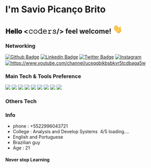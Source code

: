 # I'm Savio Picanço Brito

<h2> 𝐇𝐞𝐥𝐥𝐨 <𝚌𝚘𝚍𝚎𝚛𝚜/> feel welcome! <img src="https://github.com/ABSphreak/ABSphreak/blob/master/gifs/Hi.gif" width="30px"></h2>

### Networking

[![Github Badge](https://img.shields.io/badge/-Github-000?style=flat-square&logo=Github&logoColor=white&link=https://github.com/Saviopb/)](https://github.com/Saviopb/)
[![Linkedin Badge](https://img.shields.io/badge/-LinkedIn-blue?style=flat-square&logo=Linkedin&logoColor=white&link=https://www.linkedin.com/in/savio-pican%C3%A7o-b739a518a/)](https://www.linkedin.com/in/savio-pican%C3%A7o-b739a518a/)
[![Twitter Badge](https://img.shields.io/badge/-Twitter-1ca0f1?style=flat-square&labelColor=1ca0f1&logo=twitter&logoColor=white&link=https://twitter.com/savinnsk)](https://twitter.com/savinnsk)
<a href="https://www.instagram.com/savinnsk_front_end/" target="_blank"><img src="https://img.shields.io/badge/Instagram-%23E4405F.svg?&style=flat-square&logo=instagram&logoColor=white" alt="Instagram"></a>
<a href="https://www.youtube.com/c/https://www.youtube.com/channel/uceqgbikbsbkvr5tcdbaga5w" target="blank"><img align="center" src="https://raw.githubusercontent.com/rahuldkjain/github-profile-readme-generator/master/src/images/icons/Social/youtube.svg" alt="https://www.youtube.com/channel/uceqgbikbsbkvr5tcdbaga5w" height="30" width="40" /></a>


### Main  Tech & Tools Preference

<img src = "https://img.shields.io/badge/-HTML5-E34F26?style=flat&logo=html5&logoColor=white"> <img src = "https://img.shields.io/badge/-CSS3-1572B6?style=flat&logo=css3&logoColor=white">
<img src="https://img.shields.io/badge/-JavaScript-eed718?style=flat&logo=javascript&logoColor=ffffff">
<img src="https://img.shields.io/badge/-Sass-cc6699?style=flat&logo=sass&logoColor=ffffff">
<img src="https://img.shields.io/badge/-React-000000?style=flat&logo=react&logoColor=00c8ff">
<img src="https://img.shields.io/badge/-Express.js-787878?style=flat">
<img src="https://img.shields.io/badge/-Node.js-3C873A?style=flat&logo=Node.js&logoColor=white">
<img src="http://img.shields.io/badge/-Git-F1502F?style=flat&logo=git&logoColor=FFFFFF">
<img src="http://img.shields.io/badge/-VS%20Code-007ACC?style=flat&logo=visual%20studio%20code&logoColor=white">

### Others Tech 

### Info

+ phone :  +5522996043721
+ College : Analysis and Develop Systems  4/5 loading....
+ English and Portuguese
+ Brazilian guy 
+ Age : 21


#### Never stop Learning 


